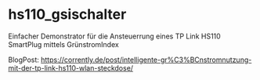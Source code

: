 # hs110_gsischalter
Einfacher Demonstrator für die Ansteuerrung eines TP Link HS110 SmartPlug mittels GrünstromIndex

BlogPost: https://corrently.de/post/intelligente-gr%C3%BCnstromnutzung-mit-der-tp-link-hs110-wlan-steckdose/

